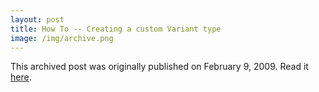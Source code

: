 ```yaml
---
layout: post
title: How To -- Creating a custom Variant type
image: /img/archive.png
---
```

This archived post was originally published on February 9, 2009. Read it [here](/alex.ciobanu.org/index04cd.html).
